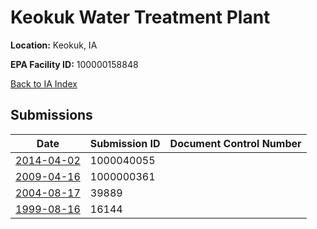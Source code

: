 # Keokuk Water Treatment Plant

**Location:** Keokuk, IA

**EPA Facility ID:** 100000158848

[Back to IA Index](../../index.md)

## Submissions

| Date | Submission ID | Document Control Number |
|------|--------------|-------------------------|
| [2014-04-02](submissions/1000040055.md) | 1000040055 |  |
| [2009-04-16](submissions/1000000361.md) | 1000000361 |  |
| [2004-08-17](submissions/39889.md) | 39889 |  |
| [1999-08-16](submissions/16144.md) | 16144 |  |
